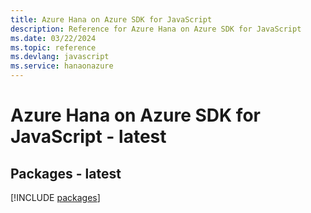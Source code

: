 ```yaml
---
title: Azure Hana on Azure SDK for JavaScript
description: Reference for Azure Hana on Azure SDK for JavaScript
ms.date: 03/22/2024
ms.topic: reference
ms.devlang: javascript
ms.service: hanaonazure
---
```

# Azure Hana on Azure SDK for JavaScript - latest
## Packages - latest
[!INCLUDE [packages](hana-on-azure-index.md)]